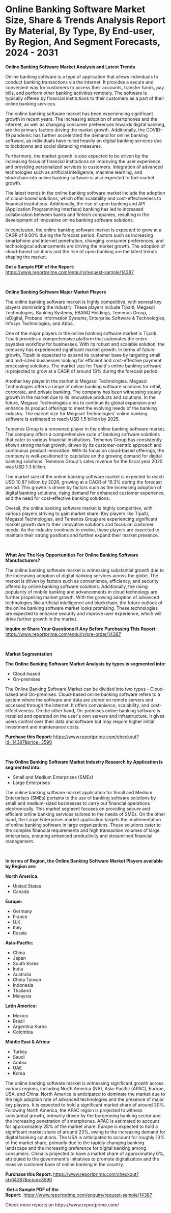 <p><h1>Online Banking Software Market Size, Share & Trends Analysis Report By Material, By Type, By End-user, By Region, And Segment Forecasts, 2024 - 2031</h1></p><p><strong>Online Banking Software Market Analysis and Latest Trends</strong></p>
<p><p>Online banking software is a type of application that allows individuals to conduct banking transactions via the internet. It provides a secure and convenient way for customers to access their accounts, transfer funds, pay bills, and perform other banking activities remotely. The software is typically offered by financial institutions to their customers as a part of their online banking services.</p><p>The online banking software market has been experiencing significant growth in recent years. The increasing adoption of smartphones and the internet, as well as changing consumer preferences towards digital banking, are the primary factors driving the market growth. Additionally, the COVID-19 pandemic has further accelerated the demand for online banking software, as individuals have relied heavily on digital banking services due to lockdowns and social distancing measures.</p><p>Furthermore, the market growth is also expected to be driven by the increasing focus of financial institutions on improving the user experience and providing personalized services to customers. Integration of advanced technologies such as artificial intelligence, machine learning, and blockchain into online banking software is also expected to fuel market growth.</p><p>The latest trends in the online banking software market include the adoption of cloud-based solutions, which offer scalability and cost-effectiveness to financial institutions. Additionally, the rise of open banking and API (Application Programming Interface) banking has led to increased collaboration between banks and fintech companies, resulting in the development of innovative online banking software solutions.</p><p>In conclusion, the online banking software market is expected to grow at a CAGR of 9.00% during the forecast period. Factors such as increasing smartphone and internet penetration, changing consumer preferences, and technological advancements are driving the market growth. The adoption of cloud-based solutions and the rise of open banking are the latest trends shaping the market.</p></p>
<p><strong>Get a Sample PDF of the Report:&nbsp;</strong> <a href="https://www.reportprime.com/enquiry/request-sample/14387">https://www.reportprime.com/enquiry/request-sample/14387</a></p>
<p>&nbsp;</p>
<p><strong>Online Banking Software Major Market Players</strong></p>
<p><p>The online banking software market is highly competitive, with several key players dominating the industry. These players include Tipalti, Megasol Technologies, Banking Systems, EBANQ Holdings, Temenos Group, ieDigital, Probanx Information Systems, Enterprise Software & Technologies, Infosys Technologies, and Abba.</p><p>One of the major players in the online banking software market is Tipalti. Tipalti provides a comprehensive platform that automates the entire payables workflow for businesses. With its robust and scalable solution, the company has experienced significant market growth. In terms of future growth, Tipalti is expected to expand its customer base by targeting small and mid-sized businesses looking for efficient and cost-effective payment processing solutions. The market size for Tipalti's online banking software is projected to grow at a CAGR of around 18% during the forecast period.</p><p>Another key player in the market is Megasol Technologies. Megasol Technologies offers a range of online banking software solutions for retail, corporate, and private banking. The company has been witnessing steady growth in the market due to its innovative products and solutions. In the future, Megasol Technologies aims to continue its global expansion and enhance its product offerings to meet the evolving needs of the banking industry. The market size for Megasol Technologies' online banking software is estimated to reach USD 1.5 billion by 2025.</p><p>Temenos Group is a renowned player in the online banking software market. The company offers a comprehensive suite of banking software solutions that cater to various financial institutions. Temenos Group has consistently shown strong market growth, driven by its customer-centric approach and continuous product innovation. With its focus on cloud-based offerings, the company is well-positioned to capitalize on the growing demand for digital banking solutions. Temenos Group's sales revenue for the fiscal year 2020 was USD 1.3 billion.</p><p>The market size of the online banking software market is expected to reach USD 10.87 billion by 2026, growing at a CAGR of 16.3% during the forecast period. This growth is driven by factors such as the increasing adoption of digital banking solutions, rising demand for enhanced customer experience, and the need for cost-effective banking solutions.</p><p>Overall, the online banking software market is highly competitive, with various players striving to gain market share. Key players like Tipalti, Megasol Technologies, and Temenos Group are experiencing significant market growth due to their innovative solutions and focus on customer needs. As the industry continues to evolve, these players are expected to maintain their strong positions and further expand their market presence.</p></p>
<p>&nbsp;</p>
<p><strong>What Are The Key Opportunities For Online Banking Software Manufacturers?</strong></p>
<p><p>The online banking software market is witnessing substantial growth due to the increasing adoption of digital banking services across the globe. The market is driven by factors such as convenience, efficiency, and security offered by online banking software solutions. Additionally, the rising popularity of mobile banking and advancements in cloud technology are further propelling market growth. With the growing adoption of advanced technologies like artificial intelligence and blockchain, the future outlook of the online banking software market looks promising. These technologies are expected to enhance security and improve user experience, which will drive further growth in the market.</p></p>
<p><strong>Inquire or Share Your Questions If Any Before Purchasing This Report:</strong> <a href="https://www.reportprime.com/enquiry/pre-order/14387">https://www.reportprime.com/enquiry/pre-order/14387</a></p>
<p>&nbsp;</p>
<p><strong>Market Segmentation</strong></p>
<p><strong>The Online Banking Software Market Analysis by types is segmented into:</strong></p>
<p><ul><li>Cloud-based</li><li>On-premises</li></ul></p>
<p><p>The Online Banking Software Market can be divided into two types - Cloud-based and On-premises. Cloud-based online banking software refers to a system where the software and data are stored on remote servers and accessed through the internet. It offers convenience, scalability, and cost-effectiveness. On the other hand, On-premises online banking software is installed and operated on the user's own servers and infrastructure. It gives users control over their data and software but may require higher initial investment and maintenance costs.</p></p>
<p><strong>Purchase this Report:&nbsp;</strong><a href="https://www.reportprime.com/checkout?id=14387&price=3590">https://www.reportprime.com/checkout?id=14387&price=3590</a></p>
<p>&nbsp;</p>
<p><strong>The Online Banking Software Market Industry Research by Application is segmented into:</strong></p>
<p><ul><li>Small and Medium Enterprises (SMEs)</li><li>Large Enterprises</li></ul></p>
<p><p>The online banking software market application for Small and Medium Enterprises (SMEs) pertains to the use of banking software solutions by small and medium-sized businesses to carry out financial operations electronically. This market segment focuses on providing secure and efficient online banking services tailored to the needs of SMEs. On the other hand, the Large Enterprises market application targets the implementation of online banking software in large organizations. These solutions cater to the complex financial requirements and high transaction volumes of large enterprises, ensuring enhanced productivity and streamlined financial management.</p></p>
<p>&nbsp;</p>
<p><strong>In terms of Region, the Online Banking Software Market Players available by Region are:</strong></p>
<p>
    <p> <strong> North America: </strong>
        <ul>
            <li>United States</li>
            <li>Canada</li>
        </ul>
        </p> 
    <p> <strong> Europe: </strong>
        <ul>
            <li>Germany</li>
            <li>France</li>
            <li>U.K.</li>
            <li>Italy</li>
            <li>Russia</li>
        </ul>
        </p> 
    <p> <strong> Asia-Pacific: </strong>
        <ul>
            <li>China</li>
            <li>Japan</li>
            <li>South Korea</li>
            <li>India</li>
            <li>Australia</li>
            <li>China Taiwan</li>
            <li>Indonesia</li>
            <li>Thailand</li>
            <li>Malaysia</li>
        </ul>
        </p> 
    <p> <strong> Latin America: </strong>
        <ul>
            <li>Mexico</li>
            <li>Brazil</li>
            <li>Argentina Korea</li>
            <li>Colombia</li>
        </ul>
        </p> 
    <p> <strong> Middle East & Africa: </strong>
        <ul>
            <li>Turkey</li>
            <li>Saudi</li>
            <li>Arabia</li>
            <li>UAE</li>
            <li>Korea</li>
        </ul>
    </p>
    </p>
<p><p>The online banking software market is witnessing significant growth across various regions, including North America (NA), Asia-Pacific (APAC), Europe, USA, and China. North America is anticipated to dominate the market due to the high adoption rate of advanced technologies and the presence of major key players. It is expected to hold a significant market share of around 30%. Following North America, the APAC region is projected to witness substantial growth, primarily driven by the burgeoning banking sector and the increasing penetration of smartphones. APAC is estimated to account for approximately 28% of the market share. Europe is expected to hold a significant market share of around 23%, owing to the increasing demand for digital banking solutions. The USA is anticipated to account for roughly 13% of the market share, primarily due to the rapidly changing banking landscape and the increasing preference for digital banking among consumers. China is projected to have a market share of approximately 6%, attributed to the government's initiatives to promote digitalization and the massive customer base of online banking in the country.</p></p>
<p><strong>Purchase this Report: </strong><a href="https://www.reportprime.com/checkout?id=14387&price=3590">https://www.reportprime.com/checkout?id=14387&price=3590</a></p>
<p>&nbsp;<strong>Get a Sample PDF of the Report:&nbsp;&nbsp;</strong><a href="https://www.reportprime.com/enquiry/request-sample/14387">https://www.reportprime.com/enquiry/request-sample/14387</a></p>
<p><strong></strong></p>
<p>Check more reports on https://www.reportprime.com/</p>
